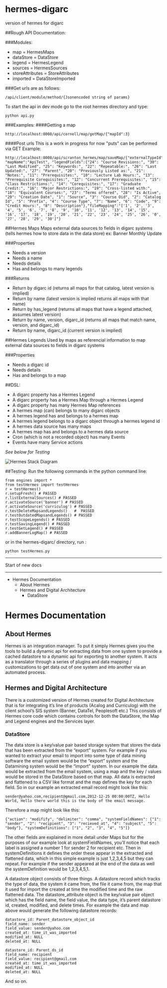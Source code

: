 hermes-digarc
=============

version of hermes for digarc

##Rough API Documentation:

###Modules:
- map = HermesMaps
- dataStore = DataStore
- legend = HermesLegend
- sources = HermesSources
- storeAttributes = StoreAttributes
- imported = DataStoreImported

###Get urls are as follows:
```
/api/client/module/method/{Jsonencoded string of params}
```

To start the api in dev mode go to the root hermes directory and type:
```
python api.py
```

###Examples:
####Getting a map
```
http://localhost:8008/api/cornell/map/getMap/{"mapId":3}
```

####Post urls
This is a work in progress for now "puts" can be performed via GET
Example:
```
http://localhost:8008/api/scranton_hermes/map/saveMap/{"externalTypeId":3, "mapName":"ApiTest", "legendFields":{"24": "Course Revisions:", "30": "Last Modified", "25": "Keywords:", "22": "Repeatable:", "26": "Last Updated:", "27": "Parent", "20": "Previously Listed as:", "21": "Notes:", "11": "Prerequisites:", "10": "Lecture Lab Hours:", "13": "Prerequisite Corequisites:", "12": "Concurrent Prerequisites:", "15": "Class Restrictions:", "14": "Corequisites:", "17": "Graduate Credit:", "16": "Major Restrictions:", "19": "Cross-listed with:", "18": "Equivalent Courses:", "23": "Terms offered", "28": "Is Active", "29": "Creation Date", "1": "Source", "3": "Course Oid", "2": "Catalog Id", "5": "Prefix", "4": "Course Type", "7": "Name", "6": "Code", "9": "Credit Hours:", "8": "Description"},"fileMapping":"['1', '2', '3', '4', '5', '6', '7', '8', '9', '10', '11', '12', '13', '14', '15', '16', '17', '18', '19', '20', '21', '22', '23', '24', '25', '26', '0', '27', '28', '29', '30']"}
```


##Hermes Maps
Maps external data sources to fields in digarc systems (tells hermes how to store data in the data store)
ex: Banner Monthly Update

###Properties 
-  Needs a version
-  Needs a name
-  Needs details
-  Has and belongs to many legends

###Returns
-  Return by digarc id (returns all maps for that catalog, latest version is implied)
-  Return by name (latest version is implied returns all maps with that name)
-  Return by has_legend (returns all maps that have a legend attached, assumes latest version)
-  Return by name, version, digarc_id (returns all maps that match name, version, and digarc_id)
-  Return by name, digarc_id (current version is implied)


##Hermes Legends
Used by maps as referencial information to map external data sources to fields in digarc systems

###Properties
- Needs a digarc id
- Needs details
- Has and belongs to a map


##DSL:
- A digarc property has a Hermes Legend
- A digarc property has a Hermes Map through a Hermes Legend
- A digarc property has many Hermes Map references
- A hermes map (can) belongs to many digarc objects
- A hermes legend has and belongs to a hermes map
- A hermes legend belongs to a digarc object through a hermes legend id
- A hermes data source has many maps
- A hermes map has and belongs to a hermes data source
- Cron (which is not a recorded object) has many Events
- Events have many Service actions




_See below for Testing_

![Hermes Stack Diagram](https://github.com/digarc/hermes-digarc/raw/master/hermes-stack.png)

##Testing:
Run the following commands in the python command line:
```
from engines import *
from testHermes import testHermes
r = testHermes()
r.setupFresh() # PASSED
r.listExternalSources() # PASSED
r.activateSource('banner') # PASSED
r.activateSource('curriculog') # PASSED
r.testDeleteMapsandLegends()   #  PASSED
r.testOutdatedMapsandLegends() # PASSED
r.testScopeLegends() # PASSED
r.testSavingLegend() # PASSED
r.testGetLegend() # PASSED
r.addBannerLogMap() # PASSED
```
or in the hermes-digarc/ directory, run : 
```
python testHermes.py
```

---

Start of new docs

---

-   Hermes Documentation
    -   About Hermes
    -   Hermes and Digital Architecture
        -   DataStore


Hermes Documentation
====================

About Hermes
------------

Hermes is an integration manager. To put it simply Hermes gives you the
tools to build a dynamic api for extracting data from one system to
provide a cached datastore to a dynamic api for exporting to another
system. It acts as a translator through a series of plugins and data
mapping / customizations to get data out of one system and into another
via an automated process.

Hermes and Digital Architecture
-------------------------------

There is a customized version of Hermes created for Digital Architecture
that is for integrating it’s line of products (Acalog and Curriculog)
with the client school’s SIS system (Banner, DataTel, Peoplesoft etc.)
This consists of Hermes core code which contains controls for both the
DataStore, the Map and Legend engines and the Services layer.

### DataStore

The data store is a key/value pair based storage system that stores the
data that has been extracted from the “export” system. For example if
you wanted to extract your email to import into some type of data mining
software the email system would be the “export” system and the
Datamining system would be the “import” system. In our example the data
would be extracted from the email system, using a map and the key /
values would be stored in the DataStore based on that map. All data is
extracted and flattened to a CSV like format and the map defines the key
for each field. So in our example an extracted email record might look
like this:

    sender@yahoo.com,recipient@gmail.com,2012-12-25 00:00:00TZ, Hello World, Hello there world this is the body of the email message.

Therefore a map might look like this:

    {"action": "modifify", "delimiter": "comma", "systemFieldNames": {"1": "sender", "2": "recipient", "3": "recieved_at", "4": "subject", "5": "body"}, "systemDefinitions": ["1", "2", "3", "4", "5"]}

The other fields are explained in more detail under Maps but for the
purposes of our example look at systemFieldNames, you’ll notice that
each label is assigned a number 1 for sender 2 for recipient etc. Then
in systemDefinitions it defines the order these appear in the extracted
and flattened data, which in this simple example is just 1,2,3,4,5 but
they can repeat. For example if the sender appeared at the end of the
data as well the systemDefinition would be 1,2,3,4,5,1.

A datastore object consists of three things. A datastore record which
tracks the type of data, the system it came from, the file it came from,
the map that it used for import the created at time the modified time
and the raw flattened data. The datastore\_attribute object is the
key/value pair object which has the field name, the field value, the
data type, it’s parent datastore id, created, modified, and delete
times. For example the data and map above would generate the following
datastore records:

    datastore_id: Parent_datastore_object_id
    field_name: sender
    field_value: sender@yahoo.com
    created_at: time_it_was_imported
    modified_at: NULL
    deleted_at: NULL

    datastore_id: Parent_ds_id
    field_name: recipient
    field_value: recipient@gmail.com
    created_at: time_it_was_imported
    modified_at: NULL
    deleted_at: NULL

And so on.

